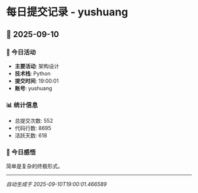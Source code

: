 # 每日提交记录 - yushuang

## 📅 2025-09-10

### 🎯 今日活动
- **主要活动**: 架构设计
- **技术栈**: Python
- **提交时间**: 19:00:01
- **账号**: yushuang

### 📊 统计信息
- 总提交次数: 552
- 代码行数: 8695
- 活跃天数: 618

### 💭 今日感悟
简单是复杂的终极形式。

---
*自动生成于 2025-09-10T19:00:01.466589*
